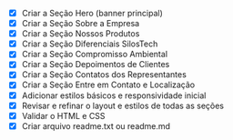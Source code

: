 - [x] Criar a Seção Hero (banner principal)
- [x] Criar a Seção Sobre a Empresa
- [x] Criar a Seção Nossos Produtos
- [x] Criar a Seção Diferenciais SilosTech
- [x] Criar a Seção Compromisso Ambiental
- [x] Criar a Seção Depoimentos de Clientes
- [x] Criar a Seção Contatos dos Representantes
- [x] Criar a Seção Entre em Contato e Localização
- [x] Adicionar estilos básicos e responsividade inicial
- [x] Revisar e refinar o layout e estilos de todas as seções
- [x] Validar o HTML e CSS
- [x] Criar arquivo readme.txt ou readme.md
